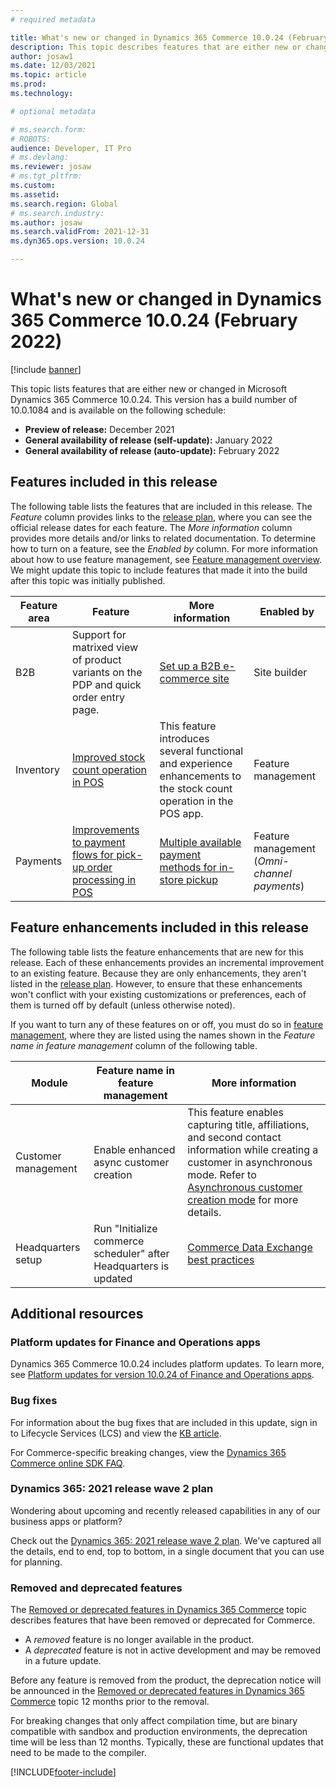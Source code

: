 ```yaml
---
# required metadata

title: What's new or changed in Dynamics 365 Commerce 10.0.24 (February 2022)
description: This topic describes features that are either new or changed in Dynamics 365 Commerce 10.0.24. 
author: josaw1
ms.date: 12/03/2021
ms.topic: article
ms.prod: 
ms.technology: 

# optional metadata

# ms.search.form: 
# ROBOTS: 
audience: Developer, IT Pro
# ms.devlang: 
ms.reviewer: josaw
# ms.tgt_pltfrm: 
ms.custom: 
ms.assetid: 
ms.search.region: Global
# ms.search.industry: 
ms.author: josaw
ms.search.validFrom: 2021-12-31 
ms.dyn365.ops.version: 10.0.24

---
```


# What's new or changed in Dynamics 365 Commerce 10.0.24 (February 2022)

[!include [banner](../includes/banner.md)]

This topic lists features that are either new or changed in Microsoft Dynamics 365 Commerce 10.0.24. This version has a build number of 10.0.1084 and is available on the following schedule:

- **Preview of release:** December 2021
- **General availability of release (self-update):** January 2022
- **General availability of release (auto-update):** February 2022


## Features included in this release

The following table lists the features that are included in this release. The *Feature* column provides links to the [release plan](/dynamics365-release-plan/2021wave2/commerce/dynamics365-commerce/planned-features), where you can see the official release dates for each feature. The *More information* column provides more details and/or links to related documentation. To determine how to turn on a feature, see the *Enabled by* column. For more information about how to use feature management, see [Feature management overview](../../fin-ops-core/fin-ops/get-started/feature-management/feature-management-overview.md). We might update this topic to include features that made it into the build after this topic was initially published.

| Feature area   | Feature                                                  | More information                                          |  Enabled by             |
|----------------|----------------------------------------------------------|-----------------------------------------------------------|-------------------------|
|  B2B         | Support for matrixed view of product variants on the PDP and quick order entry page.        | [Set up a B2B e-commerce site](../b2b/set-up-b2b-site.md)            | Site builder |
|  Inventory   |  [Improved stock count operation in POS](/dynamics365-release-plan/2021wave2/commerce/dynamics365-commerce/improved-stock-count-operation-pos)  | This feature introduces several functional and experience enhancements to the stock count operation in the POS app.  | Feature management  |
| Payments | [Improvements to payment flows for pick-up order processing in POS](/dynamics365-release-plan/2021wave2/commerce/dynamics365-commerce/improvements-payment-flows-pick-up-order-processing-pos) | [Multiple available payment methods for in-store pickup](../dev-itpro/multiple-payments-pickup.md) | Feature management (*Omni-channel payments*) |

## Feature enhancements included in this release

The following table lists the feature enhancements that are new for this release. Each of these enhancements provides an incremental improvement to an existing feature. Because they are only enhancements, they aren't listed in the [release plan](/dynamics365-release-plan/2021wave2/commerce/dynamics365-commerce/planned-features). However, to ensure that these enhancements won't conflict with your existing customizations or preferences, each of them is turned off by default (unless otherwise noted).

If you want to turn any of these features on or off, you must do so in [feature management](../../fin-ops-core/fin-ops/get-started/feature-management/feature-management-overview.md), where they are listed using the names shown in the *Feature name in feature management* column of the following table.

| Module | Feature name in feature management | More information |
|---|---|---|
| Customer management  | Enable enhanced async customer creation  | This feature enables capturing title, affiliations, and second contact information while creating a customer in asynchronous mode.  Refer to [Asynchronous customer creation mode](../async-customer-mode.md) for more details. |
| Headquarters setup   |  Run "Initialize commerce scheduler" after Headquarters is updated |  [Commerce Data Exchange best practices](../dev-itpro/cdx-best-practices.md) |


## Additional resources

### Platform updates for Finance and Operations apps

Dynamics 365 Commerce 10.0.24 includes platform updates. To learn more, see [Platform updates for version 10.0.24 of Finance and Operations apps](../../fin-ops-core/dev-itpro/get-started/whats-new-platform-updates-10-0-24.md).

### Bug fixes 
For information about the bug fixes that are included in this update, sign in to Lifecycle Services (LCS) and view the [KB article](https://fix.lcs.dynamics.com/Issue/Details?bugId=641306&dbType=3&qc=5b1d5e49c96b8a5cfb5601889a413e6f3773ba6500f9bc47310dcc5c54fff42f).

For Commerce-specific breaking changes, view the [Dynamics 365 Commerce online SDK FAQ](../e-commerce-extensibility/sdk-faq.md).

### Dynamics 365: 2021 release wave 2 plan

Wondering about upcoming and recently released capabilities in any of our business apps or platform?

Check out the [Dynamics 365: 2021 release wave 2 plan](/dynamics365-release-plan/2021wave2/). We've captured all the details, end to end, top to bottom, in a single document that you can use for planning.

### Removed and deprecated features

The [Removed or deprecated features in Dynamics 365 Commerce](removed-deprecated-features-commerce.md) topic describes features that have been removed or deprecated for Commerce.

- A *removed* feature is no longer available in the product.
- A *deprecated* feature is not in active development and may be removed in a future update.

Before any feature is removed from the product, the deprecation notice will be announced in the [Removed or deprecated features in Dynamics 365 Commerce](removed-deprecated-features-commerce.md) topic 12 months prior to the removal.

For breaking changes that only affect compilation time, but are binary compatible with sandbox and production environments, the deprecation time will be less than 12 months. Typically, these are functional updates that need to be made to the compiler.


[!INCLUDE[footer-include](../../includes/footer-banner.md)]
